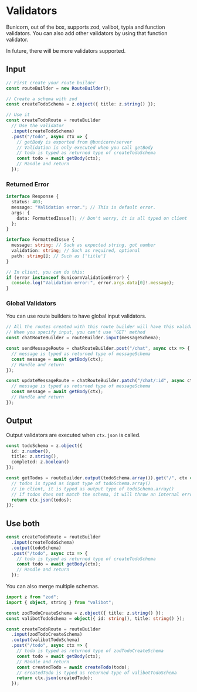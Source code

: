 # Validators

Bunicorn, out of the box, supports zod, valibot, typia and function validators. You can also add other validators by using that function validator.

In future, there will be more validators supported.

## Input

```ts
// First create your route builder
const routeBuilder = new RouteBuilder();

// Create a schema with zod
const createTodoSchema = z.object({ title: z.string() });

// Use it
const createTodoRoute = routeBuilder
  // Use the validator
  .input(createTodoSchema)
  .post("/todo", async ctx => {
    // getBody is exported from @bunicorn/server
    // Validation is only executed when you call getBody
    // todo is typed as returned type of createTodoSchema
    const todo = await getBody(ctx);
    // Handle and return
  });
```

### Returned Error

```ts
interface Response {
  status: 403;
  message: "Validation error."; // This is default error.
  args: {
    data: FormattedIssue[]; // Don't worry, it is all typed on client
  };
}

interface FormattedIssue {
  message: string; // Such as expected string, got number
  validation: string; // Such as required, optional
  path: string[]; // Such as ['title']
}

// In client, you can do this:
if (error instanceof BunicornValidationError) {
  console.log("Validation error:", error.args.data[0]!.message);
}
```

### Global Validators

You can use route builders to have global input validators.

```ts
// All the routes created with this route builder will have this validator
// When you specify input, you can't use 'GET' method
const chatRouteBuilder = routeBuilder.input(messageSchema);

const sendMessageRoute = chatRouteBuilder.post("/chat", async ctx => {
  // message is typed as returned type of messageSchema
  const message = await getBody(ctx);
  // Handle and return
});

const updateMessageRoute = chatRouteBuilder.patch("/chat/:id", async ctx => {
  // message is typed as returned type of messageSchema
  const message = await getBody(ctx);
  // Handle and return
});
```

## Output

Output validators are executed when `ctx.json` is called.

```ts
const todoSchema = z.object({
  id: z.number(),
  title: z.string(),
  completed: z.boolean()
});

const getTodos = routeBuilder.output(todoSchema.array()).get("/", ctx => {
  // todos is typed as input type of todoSchema.array()
  // in client, it is typed as output type of todoSchema.array()
  // if todos does not match the schema, it will throw an internal error and log issues.
  return ctx.json(todos);
});
```

## Use both

```ts
const createTodoRoute = routeBuilder
  .input(createTodoSchema)
  .output(todoSchema)
  .post("/todo", async ctx => {
    // todo is typed as returned type of createTodoSchema
    const todo = await getBody(ctx);
    // Handle and return
  });
```

You can also merge multiple schemas.

```ts
import z from "zod";
import { object, string } from "valibot";

const zodTodoCreateSchema = z.object({ title: z.string() });
const valibotTodoSchema = object({ id: string(), title: string() });

const createTodoRoute = routeBuilder
  .input(zodTodoCreateSchema)
  .output(valibotTodoSchema)
  .post("/todo", async ctx => {
    // todo is typed as returned type of zodTodoCreateSchema
    const todo = await getBody(ctx);
    // Handle and return
    const createdTodo = await createTodo(todo);
    // createdTodo is typed as returned type of valibotTodoSchema
    return ctx.json(createdTodo);
  });
```
